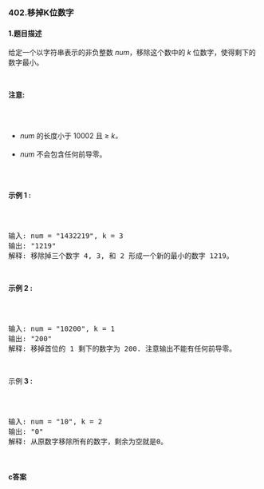 ### 402.移掉K位数字

#### 1.题目描述

<p>给定一个以字符串表示的非负整数&nbsp;<em>num</em>，移除这个数中的 <em>k </em>位数字，使得剩下的数字最小。</p><br/><p><strong>注意:</strong></p><br/><ul><br/>	<li><em>num</em> 的长度小于 10002 且&nbsp;&ge; <em>k。</em></li><br/>	<li><em>num</em> 不会包含任何前导零。</li><br/></ul><br/><p><strong>示例 1 :</strong></p><br/><pre><br/>输入: num = &quot;1432219&quot;, k = 3<br/>输出: &quot;1219&quot;<br/>解释: 移除掉三个数字 4, 3, 和 2 形成一个新的最小的数字 1219。<br/></pre><br/><p><strong>示例 2 :</strong></p><br/><pre><br/>输入: num = &quot;10200&quot;, k = 1<br/>输出: &quot;200&quot;<br/>解释: 移掉首位的 1 剩下的数字为 200. 注意输出不能有任何前导零。<br/></pre><br/><p>示例<strong> 3 :</strong></p><br/><pre><br/>输入: num = &quot;10&quot;, k = 2<br/>输出: &quot;0&quot;<br/>解释: 从原数字移除所有的数字，剩余为空就是0。<br/></pre><br/>

#### c答案

```c

